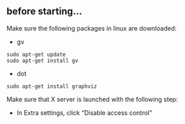 ## before starting...

Make sure the following packages in linux are downloaded:

- gv

```
sudo apt-get update
sudo apt-get install gv
```

- dot

```
sudo apt-get install graphviz
```

Make sure that X server is launched with the following step:

- In Extra settings, click “Disable access control”
